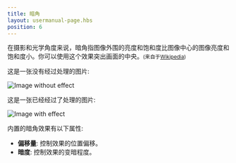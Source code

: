 ```yaml
---
title: 暗角
layout: usermanual-page.hbs
position: 6
---
```


在摄影和光学角度来说，暗角指图像外围的亮度和饱和度比图像中心的图像亮度和饱和度小。你可以使用这个效果突出画面的中央。<small>(来自于[Wikipedia][1])</small>

这是一张没有经过处理的图片:

<img alt="Image without effect" src="/images/platform/posteffects/without_effects.png"></img>

这是一张已经经过了处理的图片:

<img alt="Image with effect" src="/images/platform/posteffects/with_vignette.png"></img>

内置的暗角效果有以下属性:

* **偏移量**: 控制效果的位置偏移。
* **暗度**: 控制效果的变暗程度。

[1]: https://en.wikipedia.org/wiki/Vignetting


